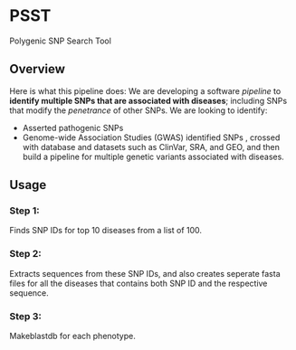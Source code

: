 # PSST
Polygenic SNP Search Tool

## Overview

Here is what this pipeline does: We are developing a software *pipeline* to **identify multiple SNPs that are associated with diseases**; including SNPs that modify the *penetrance* of other SNPs. We are looking to identify:
* Asserted pathogenic SNPs
* Genome-wide Association Studies (GWAS) identified SNPs
, crossed with database and datasets such as ClinVar, SRA, and GEO, and then build a pipeline for multiple genetic variants associated with diseases.

## Usage

### Step 1:

Finds SNP IDs for top 10 diseases from a list of 100.

### Step 2:

Extracts sequences from these SNP IDs, and also creates seperate fasta files for all the diseases that contains both SNP ID and the respective sequence.

### Step 3:

Makeblastdb for each phenotype.


